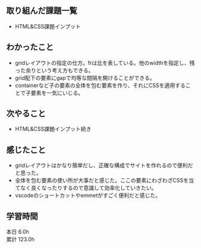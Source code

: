 ## 取り組んだ課題一覧
- HTML&CSS課題インプット
## わかったこと
- gridレイアウトの指定の仕方。frは比を表している。他のwidthを指定し、残った余りという考え方もできる。
- grid配下の要素にgapで均等な間隔を開けることができる。
- containerなど子の要素の全体を包む要素を作り、それにCSSを適用することで子要素を一気にいじる。
## 次やること
- HTML&CSS課題インプット続き
## 感じたこと
- gridレイアウトはかなり簡単だし、正確な構成でサイトを作れるので便利だと思った。
- 全体を包む要素の使い所が大事だと感じた。ここの要素にわざわざCSSを当てなく良くなったりするので意識して効率化していきたい。
- vscodeのショートカットやemmetがすごく便利だと感じた。
## 学習時間
本日 6.0h  
累計 123.0h
